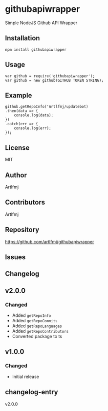 # githubapiwrapper
 Simple NodeJS Github API Wrapper

## Installation
```
npm install githubapiwrapper
```

## Usage
```
var github = require('githubapiwrapper');
var github = new github(GITHUB TOKEN STRING);
```

## Example
```
github.getRepoInfo('Artlfmj/updatebot)
.then(data => {
    console.log(data);
})
.catch(err => {
    console.log(err);
});
```

## License
MIT

## Author
Artlfmj

## Contributors
Artlfmj

## Repository
https://github.com/artlfmj/githubapiwrapper

## Issues

## Changelog
## v2.0.0
### Changed
- Added `getRepoInfo`
- Added `getRepoCommits`
- Added `getRepoLanguages`
- Added `getRepoContributors`
- Converted package to ts

## v1.0.0
### Changed
- Initial release

## changelog-entry
v2.0.0

